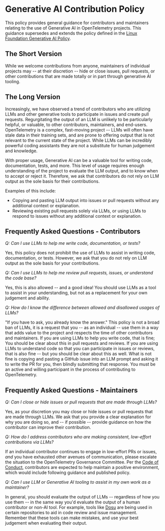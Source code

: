 # Generative AI Contribution Policy

This policy provides general guidance for contributors and maintainers relating
to the use of Generative AI in OpenTelemetry projects. This guidance supersedes
and extends the policy defined in the [Linux Foundation Generative AI
Policy](https://www.linuxfoundation.org/legal/generative-ai).

## The Short Version

While we welcome contributions from anyone, maintainers of individual
projects may -- at their discretion -- hide or close issues, pull requests, or
other contributions that are made totally or in part through generative AI
tooling.

## The Long Version

Increasingly, we have observed a trend of contributors who are utilizing LLMs
and other generative tools to participate in issues and create pull requests.
Regurgitating the output of an LLM is unlikely to be particularly helpful, or
valuable, to other contributors, maintainers, and end-users. OpenTelemetry is a
complex, fast-moving project -- LLMs will often have stale data in their
training sets, and are prone to offering output that is not relevant to the
current state of the project. While LLMs can be incredibly powerful coding
assistants they are not a substitute for human judgement and knowledge.

With proper usage, Generative AI can be a valuable tool for writing code,
documentation, tests, and more. This level of usage requires enough
understanding of the project to evaluate the LLM output, and to know when to
accept or reject it. Therefore, we ask that contributors do not rely on LLM
output as the sole basis for their contributions.

Examples of this include:

- Copying and pasting LLM output into issues or pull requests without any
additional context or explanation.
- Reviewing existing pull requests solely via
LLMs, or using LLMs to respond to issues without any additional context or
explanation.

## Frequently Asked Questions - Contributors

_Q: Can I use LLMs to help me write code, documentation, or tests?_

Yes, this policy does not prohibit the use of LLMs to assist in writing code,
documentation, or tests. However, we ask that you do not rely on LLM output as
the sole basis for your contributions.

_Q: Can I use LLMs to help me review pull requests, issues, or understand the code base?_

Yes, this is also allowed -- and a good idea! You should use LLMs as a tool to
assist in your understanding, but not as a replacement for your own judgement
and ability.

_Q: How do I know the difference between allowed and disallowed usages of LLMs?_

"If you have to ask, you already know the answer." This policy is not a broad
ban of LLMs, it is a request that you -- as an individual -- use them in a way
that adds value to the project and respects the time of other contributors and
maintainers. If you are using LLMs to help you write code, that is fine; You
should be clear about this in pull requests and reviews. If you are using LLMs
to understand code so that you can participate in issues or reviews, that is
also fine -- but you should be clear about this as well. What is not fine is
copying and pasting a GitHub issue into an LLM prompt and asking it to write the
PR for you, then blindly submitting that response. You must be an active and
willing participant in the process of contributing to OpenTelemetry.

## Frequently Asked Questions - Maintainers

_Q: Can I close or hide issues or pull requests that are made through LLMs?_

Yes, as your discretion you may close or hide issues or pull requests that are
made through LLMs. We ask that you provide a clear explanation for why you are
doing so, and -- if possible -- provide guidance on how the contributor can
improve their contribution.

_Q: How do I address contributors who are making consistent, low-effort contributions via LLMs?_

If an individual contributor continues to engage in low-effort PRs or issues,
_and_ you have exhausted other avenues of communication, please escalate the
situation to the OpenTelemetry Governance Committee. Per the [Code of Conduct](https://github.com/cncf/foundation/blob/main/code-of-conduct.md),
contributors are expected to help maintain a positive environment, which would
include following guidance and published policy.

_Q: Can I use LLM or Generative AI tooling to assist in my own work as a maintainer?_

In general, you should evaluate the output of LLMs -- regardless of how you use
them -- in the same way you'd evaluate the output of a human contributor or
non-AI tool. For example, tools like [Dosu](https://dosu.dev/) are being used in
certain repositories to aid in code review and issue management. Remember that
these tools can make mistakes, and use your best judgement when evaluating their
output.
